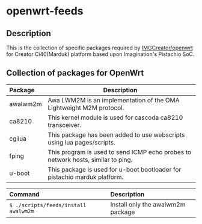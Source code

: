 # openwrt-feeds

## Description

  This is the collection of specific packages required by [IMGCreator/openwrt](https://github.com/IMGCreator/openwrt) for Creator Ci40(Marduk) platform
  based upon Imagination's Pistachio SoC.

## Collection of packages for OpenWrt

Package           | Description
:---------------- | -----------------------------
awalwm2m          | Awa LWM2M is an implementation of the OMA Lightweight M2M protocol.
ca8210            | This kernel module is used for cascoda ca8210 transceiver.
cgilua            | This package has been added to use webscripts using lua pages/scripts.
fping             | This program is used to send ICMP echo probes to network hosts, similar to ping. 
u-boot            | This package is used for u-boot bootloader for pistachio marduk platform.

Command                                         | Description
:---------------------------------------------- | :---------------------------------------
```$ ./scripts/feeds/install awalwm2m```        | Install only the awalwm2m package



